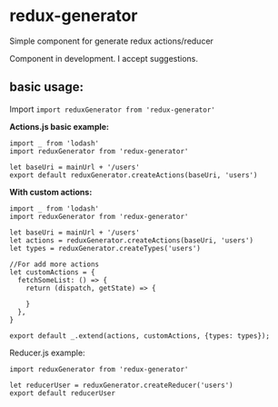 # redux-generator
Simple component for generate redux actions/reducer

Component in development. I accept suggestions.

## basic usage:
Import
`import reduxGenerator from 'redux-generator'` 

**Actions.js basic example:**
``` 
import _ from 'lodash'
import reduxGenerator from 'redux-generator'

let baseUri = mainUrl + '/users'
export default reduxGenerator.createActions(baseUri, 'users')
``` 

**With custom actions:**
``` 
import _ from 'lodash'
import reduxGenerator from 'redux-generator'

let baseUri = mainUrl + '/users'
let actions = reduxGenerator.createActions(baseUri, 'users')
let types = reduxGenerator.createTypes('users')

//For add more actions
let customActions = {
  fetchSomeList: () => {
    return (dispatch, getState) => {

    }
  },
}

export default _.extend(actions, customActions, {types: types});
``` 

Reducer.js example:
``` 
import reduxGenerator from 'redux-generator'

let reducerUser = reduxGenerator.createReducer('users')
export default reducerUser
``` 

